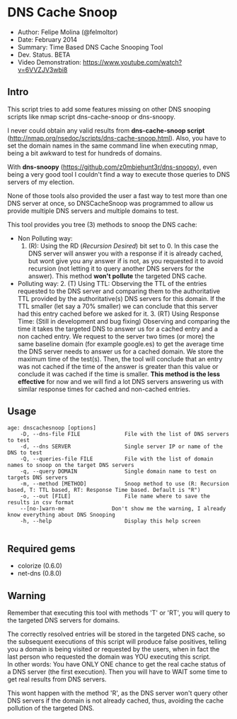 DNS Cache Snoop
===============

* Author: Felipe Molina (@felmoltor)
* Date: February 2014
* Summary: Time Based DNS Cache Snooping Tool
* Dev. Status. BETA
* Video Demonstration: https://www.youtube.com/watch?v=6VVZJV3wbi8

Intro
-----

This script tries to add some features missing on other DNS snooping scripts like nmap script dns-cache-snoop or dns-snoopy. 

I never could obtain any valid results from __dns-cache-snoop script__ (http://nmap.org/nsedoc/scripts/dns-cache-snoop.html). Also, you have to set the domain names in the same command line when executing nmap, being a bit awkward to test for hundreds of domains.

With __dns-snoopy__ (https://github.com/z0mbiehunt3r/dns-snoopy), even being a very good tool I couldn't find a way to execute those queries to DNS servers of my election.

None of those tools also provided the user a fast way to test more than one DNS server at once, so DNSCacheSnoop was programmed to allow us provide multiple DNS servers and multiple domains to test.

This tool provides you tree (3) methods to snoop the DNS cache:
* Non Polluting way: 
    1. (R): Using the RD (_Recursion Desired_) bit set to 0. In this case the DNS server will answer you with a response if it is already cached, but wont give you any answer if is not, as you requested it to avoid recursion (not letting it to query another DNS servers for the answer). This method __won't pollute__ the targeted DNS cache.
* Polluting way:
    2. (T) Using TTL: Observing the TTL of the entries requested to the DNS server and comparing them to the authoritative TTL provided by the authoritative(s) DNS servers for this domain. If the TTL smaller (let say a 70% smaller) we can conclude that this server had this entry cached before we asked for it.
    3. (RT) Using Response Time: (Still in development and bug fixing) Observing and comparing the time it takes the targeted DNS to answer us for a cached entry and a non cached entry. We request to the server two times (or more) the same baseline domain (for example google.es) to get the average time the DNS server needs to answer us for a cached domain. We store the maximum time of the test(s). Then, the tool will conclude that an entry was not cached if the time of the answer is greater than this value or conclude it was cached if the time is smaller. __This method is the less effective__ for now and we will find a lot DNS servers answering us with similar response times for cached and non-cached entries.

Usage
-----

```
age: dnscachesnoop [options]
    -D, --dns-file FILE              File with the list of DNS servers to test
    -d, --dns SERVER                 Single server IP or name of the DNS to test
    -Q, --queries-file FILE          File with the list of domain names to snoop on the target DNS servers
    -q, --query DOMAIN               Single domain name to test on targets DNS servers
    -m, --method [METHOD]            Snoop method to use (R: Recursion based, T: TTL based, RT: Response Time based. Default is "R")
    -o, --out [FILE]                 File name where to save the results in csv format
    --[no-]warn-me               Don't show me the warning, I already know everything about DNS Snooping
    -h, --help                       Display this help screen
                                    
```

Required gems
-------------

* colorize (0.6.0)
* net-dns (0.8.0)

Warning
-------

Remember that executing this tool with methods 'T' or 'RT', you will query to the targeted DNS servers for domains. 

The correctly resolved entries will be stored in the targeted DNS cache, so the subsequent executions of this script will produce false positives, telling you a domain is being visited or requested by the users, when in fact the last person who requested the domain was YOU executing this script.                                                             
In other words: You have ONLY ONE chance to get the real cache status of a DNS server (the first execution). Then you will have to WAIT some time to get real results from DNS servers.

This wont happen with the method 'R', as the DNS server won't query other DNS servers if the domain is not already cached, thus, avoiding the cache pollution of the targeted DNS.

